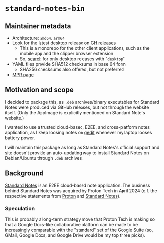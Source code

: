 # `standard-notes-bin`

## Maintainer metadata
* Architecture: `amd64`, `arm64`
* Look for the latest desktop release on [GH releases](https://github.com/standardnotes/app/releases)
    * This is a monorepo for the other client applications, such as the mobile app and the clipper browser extension
    * So, [search](https://github.com/standardnotes/app/releases?q=desktop&expanded=true) for only desktop releases with "`desktop`"
* YAML files provide SHA512 checksums in base 64 form
    * SHA256 checksums also offered, but not preferred
* [MPR page](https://mpr.makedeb.org/packages/standard-notes-bin)

## Motivation and scope
I decided to package this, as `.deb` archives/binary executables for Standard
Notes were produced via GitHub releases, but not through the website itself.
(Only the AppImage is explicitly mentioned on Standard Note's website.)

I wanted to use a trusted cloud-based, E2EE, and cross-platform notes
application, as I keep loosing notes on [gedit](https://en.wikipedia.org/wiki/Gedit)
whenever my laptop looses battery power.

I will maintain this package as long as Standard Notes's official support and
site doesn't provide an auto-updating way to install Standard Notes on
Debian/Ubuntu through `.deb` archives.

## Background
[Standard Notes](https://standardnotes.com/) is an E2EE cloud-based note
application.  The business behind Standard Notes was acquired by Proton Tech in
April 2024 (c.f. the respective statements from
[Proton](https://proton.me/blog/proton-standard-notes-join-forces) and
[Standard Notes](https://standardnotes.com/blog/joining-forces-with-proton)).

### Speculation
This is probably a long-term strategy move that Proton Tech is making so that a
Google Docs-like collaborative platform can be made to be increasingly
comparable with the "standard" set of the Google Suite (so, GMail, Google Docs,
and Google Drive would be my top three picks). 

